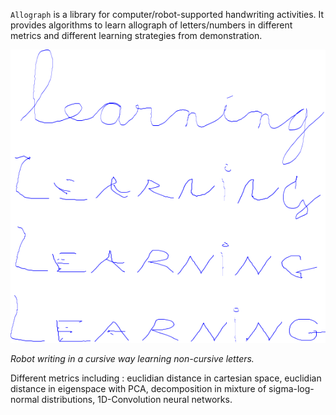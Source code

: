 `Allograph` is a library for computer/robot-supported handwriting
activities. It provides algorithms to learn allograph of letters/numbers in
different metrics and different learning strategies from demonstration.

![learning non-cursive demo](doc/learning_demo.png)

*Robot writing in a cursive way learning non-cursive letters.*

Different metrics including : euclidian distance in cartesian space, euclidian
distance in eigenspace with PCA, decomposition in mixture of sigma-log-normal
distributions, 1D-Convolution neural networks.
